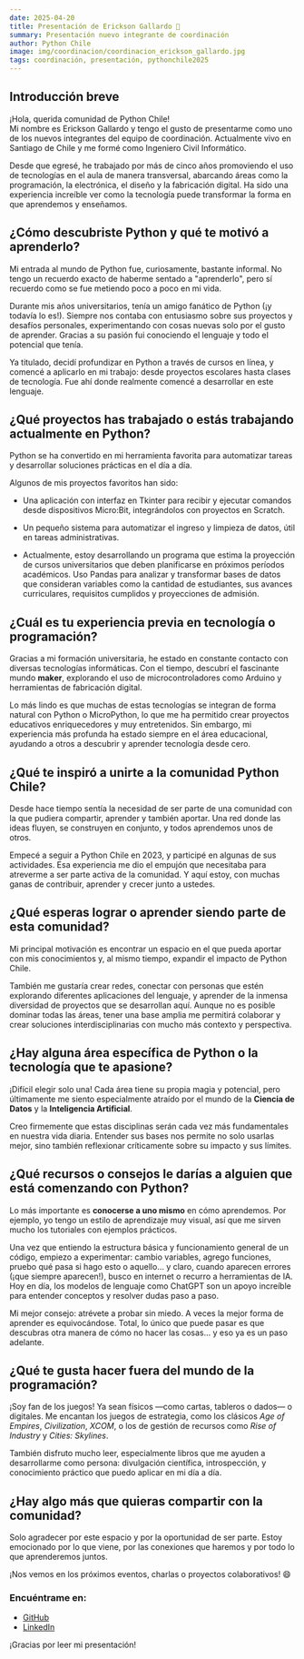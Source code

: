 ```yaml
---
date: 2025-04-20
title: Presentación de Erickson Gallardo 🎉
summary: Presentación nuevo integrante de coordinación
author: Python Chile
image: img/coordinacion/coordinacion_erickson_gallardo.jpg
tags: coordinación, presentación, pythonchile2025
---
```


## Introducción breve

¡Hola, querida comunidad de Python Chile!  
Mi nombre es Erickson Gallardo y tengo el gusto de presentarme como uno de los nuevos integrantes del equipo de coordinación. Actualmente vivo en Santiago de Chile y me formé como Ingeniero Civil Informático.  

Desde que egresé, he trabajado por más de cinco años promoviendo el uso de tecnologías en el aula de manera transversal, abarcando áreas como la programación, la electrónica, el diseño y la fabricación digital. Ha sido una experiencia increíble ver como la tecnología puede transformar la forma en que aprendemos y enseñamos.

## ¿Cómo descubriste Python y qué te motivó a aprenderlo?

Mi entrada al mundo de Python fue, curiosamente, bastante informal. No tengo un recuerdo exacto de haberme sentado a "aprenderlo", pero sí recuerdo como se fue metiendo poco a poco en mi vida.  

Durante mis años universitarios, tenía un amigo fanático de Python (¡y todavía lo es!). Siempre nos contaba con entusiasmo sobre sus proyectos y desafíos personales, experimentando con cosas nuevas solo por el gusto de aprender. Gracias a su pasión fui conociendo el lenguaje y todo el potencial que tenía.  

Ya titulado, decidí profundizar en Python a través de cursos en línea, y comencé a aplicarlo en mi trabajo: desde proyectos escolares hasta clases de tecnología. Fue ahí donde realmente comencé a desarrollar en este lenguaje.

## ¿Qué proyectos has trabajado o estás trabajando actualmente en Python?

Python se ha convertido en mi herramienta favorita para automatizar tareas y desarrollar soluciones prácticas en el día a día.  

Algunos de mis proyectos favoritos han sido:

- Una aplicación con interfaz en Tkinter para recibir y ejecutar comandos desde dispositivos Micro:Bit, integrándolos con proyectos en Scratch.

- Un pequeño sistema para automatizar el ingreso y limpieza de datos, útil en tareas administrativas.

- Actualmente, estoy desarrollando un programa que estima la proyección de cursos universitarios que deben planificarse en próximos períodos académicos. Uso Pandas para analizar y transformar bases de datos que consideran variables como la cantidad de estudiantes, sus avances curriculares, requisitos cumplidos y proyecciones de admisión.

## ¿Cuál es tu experiencia previa en tecnología o programación?

Gracias a mi formación universitaria, he estado en constante contacto con diversas tecnologías informáticas. Con el tiempo, descubrí el fascinante mundo **maker**, explorando el uso de microcontroladores como Arduino y herramientas de fabricación digital.  

Lo más lindo es que muchas de estas tecnologías se integran de forma natural con Python o MicroPython, lo que me ha permitido crear proyectos educativos enriquecedores y muy entretenidos. Sin embargo, mi experiencia más profunda ha estado siempre en el área educacional, ayudando a otros a descubrir y aprender tecnología desde cero.

## ¿Qué te inspiró a unirte a la comunidad Python Chile?

Desde hace tiempo sentía la necesidad de ser parte de una comunidad con la que pudiera compartir, aprender y también aportar. Una red donde las ideas fluyen, se construyen en conjunto, y todos aprendemos unos de otros.  

Empecé a seguir a Python Chile en 2023, y participé en algunas de sus actividades. Esa experiencia me dio el empujón que necesitaba para atreverme a ser parte activa de la comunidad. Y aquí estoy, con muchas ganas de contribuir, aprender y crecer junto a ustedes.

## ¿Qué esperas lograr o aprender siendo parte de esta comunidad?

Mi principal motivación es encontrar un espacio en el que pueda aportar con mis conocimientos y, al mismo tiempo, expandir el impacto de Python Chile.  

También me gustaría crear redes, conectar con personas que estén explorando diferentes aplicaciones del lenguaje, y aprender de la inmensa diversidad de proyectos que se desarrollan aquí. Aunque no es posible dominar todas las áreas, tener una base amplia me permitirá colaborar y crear soluciones interdisciplinarias con mucho más contexto y perspectiva.

## ¿Hay alguna área específica de Python o la tecnología que te apasione?

¡Difícil elegir solo una! Cada área tiene su propia magia y potencial, pero últimamente me siento especialmente atraído por el mundo de la **Ciencia de Datos** y la **Inteligencia Artificial**.  

Creo firmemente que estas disciplinas serán cada vez más fundamentales en nuestra vida diaria. Entender sus bases nos permite no solo usarlas mejor, sino también reflexionar críticamente sobre su impacto y sus límites.

## ¿Qué recursos o consejos le darías a alguien que está comenzando con Python?

Lo más importante es **conocerse a uno mismo** en cómo aprendemos. Por ejemplo, yo tengo un estilo de aprendizaje muy visual, así que me sirven mucho los tutoriales con ejemplos prácticos.  

Una vez que entiendo la estructura básica y funcionamiento general de un código, empiezo a experimentar: cambio variables, agrego funciones, pruebo qué pasa si hago esto o aquello… y claro, cuando aparecen errores (¡que siempre aparecen!), busco en internet o recurro a herramientas de IA. Hoy en día, los modelos de lenguaje como ChatGPT son un apoyo increíble para entender conceptos y resolver dudas paso a paso.

Mi mejor consejo: atrévete a probar sin miedo. A veces la mejor forma de aprender es equivocándose. Total, lo único que puede pasar es que descubras otra manera de cómo no hacer las cosas... y eso ya es un paso adelante.

## ¿Qué te gusta hacer fuera del mundo de la programación?

¡Soy fan de los juegos! Ya sean físicos —como cartas, tableros o dados— o digitales. Me encantan los juegos de estrategia, como los clásicos *Age of Empires*, *Civilization*, *XCOM*, o los de gestión de recursos como *Rise of Industry* y *Cities: Skylines*.  

También disfruto mucho leer, especialmente libros que me ayuden a desarrollarme como persona: divulgación científica, introspección, y conocimiento práctico que puedo aplicar en mi día a día.

## ¿Hay algo más que quieras compartir con la comunidad?

Solo agradecer por este espacio y por la oportunidad de ser parte. Estoy emocionado por lo que viene, por las conexiones que haremos y por todo lo que aprenderemos juntos.  

¡Nos vemos en los próximos eventos, charlas o proyectos colaborativos! 😄

### Encuéntrame en:

- [GitHub](https://github.com/Nkrunsh)
- [LinkedIn](https://www.linkedin.com/in/erickson-gallardo-cerda)

¡Gracias por leer mi presentación!
